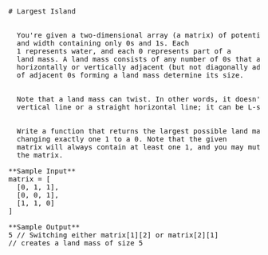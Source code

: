 <pre>
# Largest Island


  You're given a two-dimensional array (a matrix) of potentially unequal height
  and width containing only 0s and 1s. Each
  1 represents water, and each 0 represents part of a
  land mass. A land mass consists of any number of 0s that are either
  horizontally or vertically adjacent (but not diagonally adjacent). The number
  of adjacent 0s forming a land mass determine its size.


  Note that a land mass can twist. In other words, it doesn't have to be a straight
  vertical line or a straight horizontal line; it can be L-shaped, for example.


  Write a function that returns the largest possible land mass size after
  changing exactly one 1 to a 0. Note that the given
  matrix will always contain at least one 1, and you may mutate
  the matrix.

**Sample Input**
matrix = [
  [0, 1, 1],
  [0, 0, 1],
  [1, 1, 0]
]

**Sample Output**
5 // Switching either matrix[1][2] or matrix[2][1]
// creates a land mass of size 5

</pre>